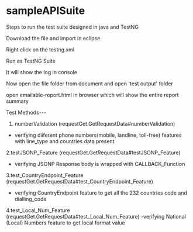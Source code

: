 # sampleAPISuite
Steps to run the test suite designed in java and TestNG

Download the file and import in eclipse

Right click on the testng.xml 

Run as TestNG Suite

It will show the log in console

Now  open the file folder from document and open 'test output' folder

open emailable-report.html in browser which will show the entire report summary

Test Methods---
1. numberValidation (requestGet.GetRequestData#numberValidation)
 - verifying diiferent phone numbers(mobile, landline, toll-free) features with line_type and countries data present
 
2.testJSONP_Feature (requestGet.GetRequestData#testJSONP_Feature)
- verifying JSONP  Response body is wrapped with CALLBACK_Function

3.test_CountryEndpoint_Feature (requestGet.GetRequestData#test_CountryEndpoint_Feature)
- verifying CountryEndpoint feature to get all the 232 countries code and dialling_code

4.test_Local_Num_Feature (requestGet.GetRequestData#test_Local_Num_Feature)
-verifying National (Local) Numbers feature to get local format value
